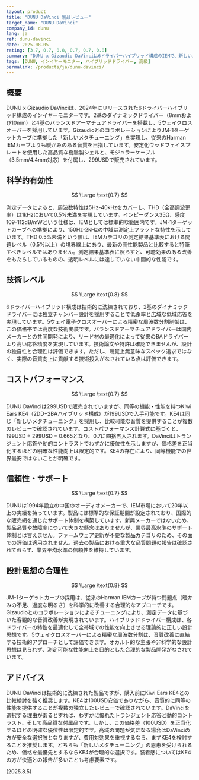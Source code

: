 ```yaml
---
layout: product
title: "DUNU DaVinci 製品レビュー"
target_name: "DUNU DaVinci"
company_id: dunu
lang: ja
ref: dunu-davinci
date: 2025-08-05
rating: [3.7, 0.7, 0.8, 0.7, 0.7, 0.8]
summary: "DUNU x Gizaudio DaVinciは6ドライバーハイブリッド構成のIEMで、新しいメタチューニングを採用しています。技術的には洗練されていますが、Kiwi Ears KE4などのより安価な競合製品の存在により、コストパフォーマンスでは課題があります。"
tags: [DUNU, インイヤーモニター, ハイブリッドドライバー, 高級]
permalink: /products/ja/dunu-davinci/
---
```

## 概要

DUNU x Gizaudio DaVinciは、2024年にリリースされた6ドライバーハイブリッド構成のインイヤーモニターです。2基のダイナミックドライバー（8mmおよび10mm）と4基のバランスドアーマチュアドライバーを搭載し、5ウェイクロスオーバーを採用しています。GizaudioとのコラボレーションによりJM-1ターゲットカーブに準拠した「新しいメタチューニング」を実現し、従来のHarman IEMカーブよりも暖かみのある音質を目指しています。安定化ウッドフェイスプレートを使用した高品質な樹脂製シェルと、モジュラーケーブル（3.5mm/4.4mm対応）を付属し、299USDで販売されています。

## 科学的有効性

$$ \Large \text{0.7} $$

測定データによると、周波数特性は5Hz-40kHzをカバーし、THD（全高調波歪率）は1kHzにおいて0.5%未満を実現しています。インピーダンス35Ω、感度109-112dB/mWという仕様は、IEMとしては標準的な範囲内です。JM-1ターゲットカーブへの準拠により、150Hz-2kHzの中域は測定上フラットな特性を示しています。THD 0.5%未満という値は、IEMカテゴリの測定結果基準表における問題レベル（0.5%以上）の境界線上にあり、最新の高性能製品と比較すると特筆すべきレベルではありません。測定結果基準表に照らすと、可聴効果のある改善をもたらしているものの、透明レベルには達していない中間的な性能です。

## 技術レベル

$$ \Large \text{0.8} $$

6ドライバーハイブリッド構成は技術的に洗練されており、2基のダイナミックドライバーには独立チャンバー設計を採用することで低歪率と広域な低域応答を実現しています。5ウェイ電子クロスオーバーによる精密な周波数分割制御は、この価格帯では高度な技術実装です。バランスドアーマチュアドライバーは国内メーカーとの共同開発により、リード材の最適化によって従来のBAドライバーより高い応答精度を実現しています。技術論文や特許は確認できませんが、設計の独自性と合理性は評価できます。ただし、聴覚上無意味なスペック追求ではなく、実際の音質向上に貢献する技術投入がなされている点は評価できます。

## コストパフォーマンス

$$ \Large \text{0.7} $$

DUNU DaVinciは299USDで販売されていますが、同等の機能・性能を持つKiwi Ears KE4（2DD+2BAハイブリッド構成）が199USDで入手可能です。KE4は同じ「新しいメタチューニング」を採用し、比較可能な音質を提供することが複数のレビューで確認されています。コストパフォーマンス計算式に基づくと、199USD ÷ 299USD = 0.665となり、0.7に四捨五入されます。DaVinciはトランジェント応答や動的コントラストでわずかに優位性を示しますが、価格差を正当化するほどの明確な性能向上は限定的です。KE4の存在により、同等機能での世界最安ではないことが明確です。

## 信頼性・サポート

$$ \Large \text{0.7} $$

DUNUは1994年設立の中国のオーディオメーカーで、IEM市場において20年以上の実績を持っています。製品には標準的な保証期間が設定されており、国際的な販売網を通じたサポート体制を構築しています。新興メーカーではないため、製品品質や故障率について大きな懸念はありませんが、業界最高水準のサポート体制とは言えません。ファームウェア更新が不要な製品カテゴリのため、その面での評価は適用されません。過去の製品における重大な品質問題の報告は確認されておらず、業界平均水準の信頼性を維持しています。

## 設計思想の合理性

$$ \Large \text{0.8} $$

JM-1ターゲットカーブの採用は、従来のHarman IEMカーブが持つ問題点（暖かみの不足、過度な明るさ）を科学的に改善する合理的なアプローチです。Gizaudioとのコラボレーションによるチューニングにより、測定データに基づいた客観的な音質改善が実現されています。ハイブリッドドライバー構成は、各ドライバーの特性を最適化して全帯域での性能を向上させる理論的に正しい設計思想です。5ウェイクロスオーバーによる精密な周波数分割は、音質改善に直結する技術的アプローチとして評価できます。オカルト的な主張や非科学的な設計思想は見られず、測定可能な性能向上を目的とした合理的な製品開発がなされています。

## アドバイス

DUNU DaVinciは技術的に洗練された製品ですが、購入前にKiwi Ears KE4との比較検討を強く推奨します。KE4は100USD安価でありながら、音質的に同等の性能を提供することが複数の独立したレビューで確認されています。DaVinciを選択する理由があるとすれば、わずかに優れたトランジェント応答と動的コントラスト、そして高品質な付属品です。しかし、この価格差（100USD）を正当化するほどの明確な優位性は限定的です。高域の問題が気になる場合はDaVinciの方が安全な選択肢となりますが、費用対効果を重視するなら、まずKE4を検討することを推奨します。どちらも「新しいメタチューニング」の恩恵を受けられるため、価格を最優先とするならKE4が合理的な選択です。装着感についてはKE4の方が快適との報告が多いことも考慮要素です。

(2025.8.5)
